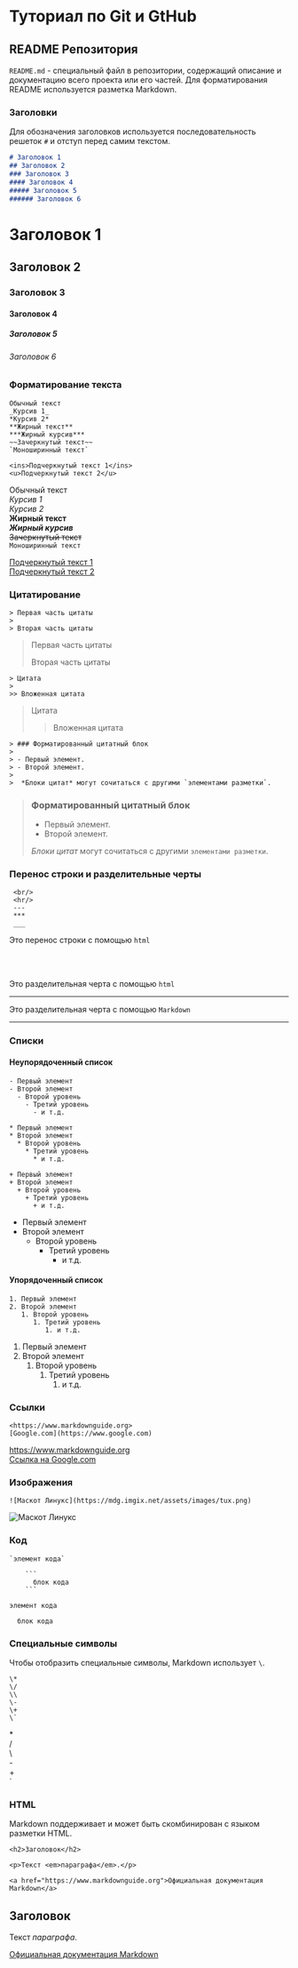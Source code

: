 # Туториал по Git и GtHub

## README Репозитория

`README.md` - специальный файл в репозитории, содержащий описание и документацию всего проекта или его частей. Для форматирования README используется разметка Markdown.

### Заголовки 

Для обозначения заголовков используется последовательность решеток `#` и отступ перед самим текстом.

```Markdown
# Заголовок 1
## Заголовок 2
### Заголовок 3
#### Заголовок 4
##### Заголовок 5
###### Заголовок 6
```
# Заголовок 1
## Заголовок 2
### Заголовок 3
#### Заголовок 4
##### Заголовок 5
###### Заголовок 6

### Форматирование текста

```
Обычный текст  
_Курсив 1_  
*Курсив 2*  
**Жирный текст**  
***Жирный курсив***  
~~Зачеркнутый текст~~  
`Моноширинный текст`

<ins>Подчеркнутый текст 1</ins>
<u>Подчеркнутый текст 2</u>  
```

Обычный текст  
_Курсив 1_  
*Курсив 2*  
**Жирный текст**  
***Жирный курсив***  
~~Зачеркнутый текст~~  
`Моноширинный текст`

<ins>Подчеркнутый текст 1</ins>  
<u>Подчеркнутый текст 2</u>  

### Цитатирование

```
> Первая часть цитаты
>
> Вторая часть цитаты
```

> Первая часть цитаты
>
> Вторая часть цитаты

```
> Цитата
>
>> Вложенная цитата
```

> Цитата
>
>> Вложенная цитата

```
> ### Форматированный цитатный блок
>
> - Первый элемент.
> - Второй элемент.
>
>  *Блоки цитат* могут сочитаться с другими `элементами разметки`.
```

> ### Форматированный цитатный блок
>
> - Первый элемент.
> - Второй элемент.
>
>  *Блоки цитат* могут сочитаться с другими `элементами разметки`.

### Перенос строки и разделительные черты

```
 <br/>
 <hr/>
 ---
 ***
 ___
```
Это перенос строки с помощью `html`

 <br/>
 <br/>

Это разделительная черта с помощью `html`

<hr/>

Это разделительная черта с помощью `Markdown`

---

### Списки

#### Неупорядоченный список

```
- Первый элемент
- Второй элемент
  - Второй уровень
    - Третий уровень
      - и т.д.

* Первый элемент
* Второй элемент
  * Второй уровень
    * Третий уровень
      * и т.д.

+ Первый элемент
+ Второй элемент
  + Второй уровень
    + Третий уровень
      + и т.д.
```

- Первый элемент
- Второй элемент
  - Второй уровень
    - Третий уровень
      - и т.д.



#### Упорядоченный список

```
1. Первый элемент
2. Второй элемент
   1. Второй уровень
      1. Третий уровень
         1. и т.д.

```
1. Первый элемент
2. Второй элемент
   1. Второй уровень
      1. Третий уровень
         1. и т.д.


### Ссылки

```
<https://www.markdownguide.org>  
[Google.com](https://www.google.com)
```

<https://www.markdownguide.org>  
[Ссылка на Google.com](https://www.google.com)

### Изображения

```
![Маскот Линукс](https://mdg.imgix.net/assets/images/tux.png)
```

![Маскот Линукс](https://mdg.imgix.net/assets/images/tux.png)

### Код

```
`элемент кода`

    ```
      блок кода
    ```
```

`элемент кода`

```
  блок кода
```

### Специальные символы

Чтобы отобразить специальные символы, Markdown использует `\`.

```
\*  
\/  
\\  
\-  
\+  
\`  
```

\*  
\/  
\\  
\-  
\+  
\`  

### HTML

Markdown поддерживает и может быть скомбинирован с языком разметки HTML.

```
<h2>Заголовок</h2>

<p>Текст <em>параграфа</em>.</p>

<a href="https://www.markdownguide.org">Официальная документация Markdown</a>
```

<h2>Заголовок</h2>

<p>Текст <em>параграфа</em>.</p>

<a href="https://www.markdownguide.org">Официальная документация Markdown</a>

<!-- <button onclick="this.style.color = 'green'">Button</button>

<form>
<input type="date"/>
</form>

<style>
  button {
    background-color: lightcyan;
    padding: 5px 15px;
    border: none;
    color: grey;
  }
</style> -->
